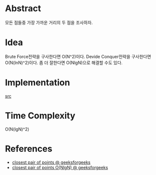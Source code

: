 # Abstract

모든 점들중 가장 가까운 거리의 두 점을 조사하자.

# Idea

Brute Force전략을 구사한다면 O(N^2)이다. Devide Conquer전략을 구사한다면 
O(N(lnN)^2)이다. 좀 더 잘한다면 O(NlgN)으로 해결할 수도 있다.

# Implementation

[src](../fundamentals/computationalgeometry/closest_pair/a.cpp)

# Time Complexity

O(N(lgN)^2)

# References

* [closest pair of points @ geeksforgeeks](http://www.geeksforgeeks.org/closest-pair-of-points/)
* [closest pair of points O(NlgN) @ geeksforgeeks](http://www.geeksforgeeks.org/closest-pair-of-points-onlogn-implementation/)
